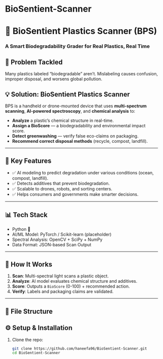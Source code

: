 # BioSentient-Scanner
# 🧪 BioSentient Plastics Scanner (BPS)

### A Smart Biodegradability Grader for Real Plastics, Real Time

## 🚀 Problem Tackled

Many plastics labeled “biodegradable” aren’t. Mislabeling causes confusion, improper disposal, and worsens global pollution.

## 💡 Solution: BioSentient Plastics Scanner

BPS is a handheld or drone-mounted device that uses **multi-spectrum scanning**, **AI-powered spectroscopy**, and **chemical analysis** to:

- **Analyze** a plastic’s chemical structure in real-time.
- **Assign a BioScore** — a biodegradability and environmental impact score.
- **Detect greenwashing** — verify false eco-claims on packaging.
- **Recommend correct disposal methods** (recycle, compost, landfill).

---

## 🎯 Key Features

- ✅ AI modeling to predict degradation under various conditions (ocean, compost, landfill).
- ✅ Detects additives that prevent biodegradation.
- ✅ Scalable to drones, robots, and sorting centers.
- ✅ Helps consumers and governments make smarter decisions.

---

## 📊 Tech Stack

- Python 🐍
- AI/ML Model: PyTorch / Scikit-learn (placeholder)
- Spectral Analysis: OpenCV + SciPy + NumPy
- Data Format: JSON-based Scan Output

---

## 🧠 How It Works

1. **Scan**: Multi-spectral light scans a plastic object.
2. **Analyze**: AI model evaluates chemical structure and additives.
3. **Score**: Outputs a `BioScore` (0-100) + recommended action.
4. **Verify**: Labels and packaging claims are validated.

---

## 📁 File Structure
## ⚙️ Setup & Installation

1. Clone the repo:
   ```bash
   git clone https://github.com/haneefa96/BioSentient-Scanner.git
   cd BioSentient-Scanner
